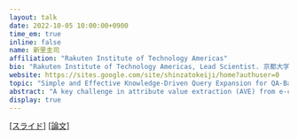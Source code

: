 ```yaml
---
layout: talk
date: 2022-10-05 10:00:00+0900
time_em: true
inline: false
name: 新里圭司
affiliation: "Rakuten Institute of Technology Americas"
bio: "Rakuten Institute of Technology Americas, Lead Scientist. 京都大学大学院情報学研究科 特任助教、特定研究員を経て、2011年に楽天技術研究所入所。2018年より現職。商品属性の抽出、レビュー解析、商品と製品のマッチングなどe-commerceに特化した自然言語処理技術の研究開発に従事。2006年北陸先端科学技術大学院大学情報科学研究科 博士後期課程修了。博士（情報科学）。"
website: https://sites.google.com/site/shinzatokeiji/home?authuser=0
topic: "Simple and Effective Knowledge-Driven Query Expansion for QA-Based Product Attribute Extraction"
abstract: "A key challenge in attribute value extraction (AVE) from e-commerce sites is how to handle a large number of attributes for diverse products. Although this challenge is partially addressed by a question answering (QA) approach which finds a value in product data for a given query (attribute), it does not work effectively for rare and ambiguous queries. We thus propose simple knowledge-driven query expansion based on possible answers (values) of a query (attribute) for QA-based AVE. We retrieve values of a query (attribute) from the training data to expand the query. We train a model with two tricks, knowledge dropout and knowledge token mixing, which mimic the imperfection of the value knowledge in testing. Experimental results on our cleaned version of AliExpress dataset show that our method improves the performance of AVE (+ 6.08 macro F1), especially for rare and ambiguous attributes (+ 7.82 and+ 6.86 macro F1, respectively)."
display: true
---
```


[[スライド]](https://www.slideshare.net/rakutentech/simple-and-effective-knowledgedriven-query-expansion-for-qabased-product-attribute-extraction) [[論文]](https://aclanthology.org/2022.acl-short.25/)

